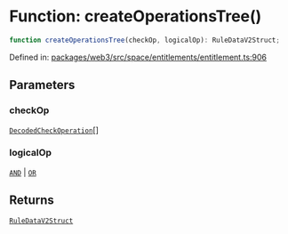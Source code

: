 # Function: createOperationsTree()

```ts
function createOperationsTree(checkOp, logicalOp): RuleDataV2Struct;
```

Defined in: [packages/web3/src/space/entitlements/entitlement.ts:906](https://github.com/towns-protocol/towns/blob/0db1fd0ac7258e8db8cedfb6183e8eade8284fa1/packages/web3/src/space/entitlements/entitlement.ts#L906)

## Parameters

### checkOp

[`DecodedCheckOperation`](../type-aliases/DecodedCheckOperation.md)[]

### logicalOp

[`AND`](../enumerations/LogicalOperationType.md#and) | [`OR`](../enumerations/LogicalOperationType.md#or)

## Returns

[`RuleDataV2Struct`](../namespaces/IRuleEntitlementV2Base/type-aliases/RuleDataV2Struct.md)

